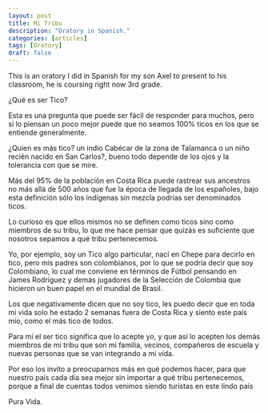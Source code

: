 ```yaml
---
layout: post
title: Mi Tribu
description: "Oratory in Spanish."
categories: [articles]
tags: [Oratory]
draft: false
---
```


This is an oratory I did in Spanish for my son Axel to present to his classroom, he is coursing right now 3rd grade.

¿Qué es ser Tico?

Esta es una pregunta que puede ser fácil de responder para muchos, pero si lo piensan un poco mejor puede que no seamos 100% ticos en los que se entiende generalmente.

¿Quien es más tico? un indio Cabécar de la zona de Talamanca o un niño recién nacido en San Carlos?, bueno todo depende de los ojos y la tolerancia con que se mire.

Más del 95% de la población en Costa Rica puede rastrear sus ancestros no más allá de 500 años que fue la época de llegada de los españoles, bajo esta definición sólo los indígenas sin mezcla podrías ser denominados ticos.

Lo curioso es que ellos mismos no se definen como ticos sino como miembros de su tribu, lo que me hace pensar que quizás es suficiente que nosotros sepamos a qué tribu pertenecemos.

Yo, por ejemplo, soy un Tico algo particular, nací en Chepe para decirlo en tico, pero mis padres son colombianos, por lo que se podría decir que soy Colombiano, lo cual me conviene en términos de Fútbol pensando en James Rodríguez y demás jugadores de la Selección de Colombia que hicieron un buen papel en el mundial de Brasil.

Los que negativamente dicen que no soy tico, les puedo decir que en toda mi vida solo he estado 2 semanas fuera de Costa Rica y siento este país mío, como el más tico de todos.

Para mí el ser tico significa que lo acepte yo, y que así lo acepten los demás miembros de mi tribu que son mi familia, vecinos, compañeros de escuela y nuevas personas que se van integrando a mi vida.

Por eso los invito a preocuparnos más en qué podemos hacer, para que nuestro país cada día sea mejor sin importar a qué tribu pertenecemos, porque a final de cuentas todos venimos siendo turistas en este lindo país

Pura Vida.

